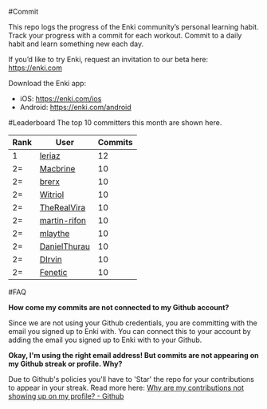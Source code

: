 #Commit

This repo logs the progress of the Enki community’s personal learning habit. Track your progress with a commit for each workout. Commit to a daily habit and learn something new each day.

If you’d like to try Enki, request an invitation to our beta here: https://enki.com

Download the Enki app: 
 - iOS: https://enki.com/ios
 - Android: https://enki.com/android

#Leaderboard
The top 10 committers this month are shown here.

| Rank | User | Commits |
|------|------|---------|
|1|[leriaz](https://github.com/leriaz)|12|
|2=|[Macbrine](https://github.com/Macbrine)|10|
|2=|[brerx](https://github.com/brerx)|10|
|2=|[Witriol](https://github.com/Witriol)|10|
|2=|[TheRealVira](https://github.com/TheRealVira)|10|
|2=|[martin-rifon](https://github.com/martin-rifon)|10|
|2=|[mlaythe](https://github.com/mlaythe)|10|
|2=|[DanielThurau](https://github.com/DanielThurau)|10|
|2=|[DIrvin](https://github.com/DIrvin)|10|
|2=|[Fenetic](https://github.com/Fenetic)|10|

#FAQ

**How come my commits are not connected to my Github account?**

Since we are not using your Github credentials, you are committing with the email you signed up to Enki with. You can connect this to your account by adding the email you signed up to Enki with to your Github.

**Okay, I'm using the right email address! But commits are not appearing on my Github streak or profile. Why?**

Due to Github's policies you'll have to 'Star' the repo for your contributions to appear in your streak. Read more here: [Why are my contributions not showing up on my profile? - Github](https://help.github.com/articles/why-are-my-contributions-not-showing-up-on-my-profile/)
